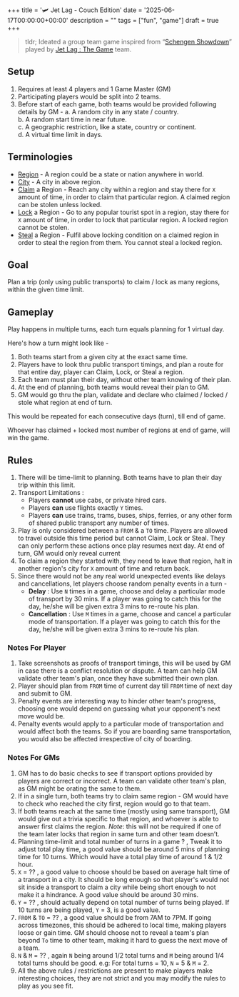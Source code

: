 +++
title = '🛩️ Jet Lag - Couch Edition'
date = '2025-06-17T00:00:00+00:00'
description = ""
tags = ["fun", "game"]
draft = true
+++


> tldr; Ideated a group team game inspired from “[Schengen Showdown](https://youtube.com/playlist?list=PLB7ZcpBcwdC64gYhvs3PyyM_fRKpjq1l0&si=36q165d5nEBDQ5HT)” played by [Jet Lag : The Game](https://www.youtube.com/@jetlagthegame) team. 


## Setup
1. Requires at least 4 players and 1 Game Master (GM)
2. Participating players would be split into 2 teams. 
3. Before start of each game, both teams would be provided following details by GM -
	a. A random city in any state / country.  
	b. A random start time in near future.  
	c. A geographic restriction, like a state, country or continent.  
	d. A virtual time limit in days.   
## Terminologies
- <u>Region</u> - A region could be a state or nation anywhere in world.
- <u>City</u> - A city in above region.  
- <u>Claim</u> a Region - Reach any city within a region and stay there for `X` amount of time, in order to claim that particular region. A claimed region can be stolen unless locked. 
- <u>Lock</u> a Region - Go to any popular tourist spot in a region, stay there for `X` amount of time, in order to lock that particular region. A locked region cannot be stolen. 
- <u>Steal</u> a Region - Fulfil above locking condition on a claimed region in order to steal the region from them. You cannot steal a locked region. 
 
## Goal
Plan a trip (only using public transports) to claim / lock as many regions, within the given time limit.

## Gameplay
Play happens in multiple turns, each turn equals planning for 1 virtual day. 

Here's how a turn might look like - 
1. Both teams start from a given city at the exact same time.
2. Players have to look thru public transport timings, and plan a route for that entire day, player can Claim, Lock, or Steal a region. 
3. Each team must plan their day, without other team knowing of their plan. 
4. At the end of planning, both teams would reveal their plan to GM. 
5. GM would go thru the plan, validate and declare who claimed / locked / stole what region at end of turn. 

This would be repeated for each consecutive days (turn), till end of game. 

Whoever has claimed + locked most number of regions at end of game, will win the game. 

## Rules
1. There will be time-limit to planning. Both teams have to plan their day trip within this limit. 
2. Transport Limitations :
	- Players **cannot** use cabs, or private hired cars. 
	- Players **can** use flights exactly `Y` times. 
	- Players **can** use trains, trams, buses, ships, ferries, or any other form of shared public transport any number of times. 
3. Play is only considered between a `FROM` & a `TO` time. Players are allowed to travel outside this time period but cannot Claim, Lock or Steal. They can only perform these actions once play resumes next day. 
   At end of turn, GM would only reveal current 
4. To claim a region they started with, they need to leave that region, halt in another region's city for `X` amount of time and return back.
5. Since there would not be any real world unexpected events like delays and cancellations, let players choose random penalty events in a turn - 
   - **Delay** : Use `N` times in a game, choose and delay a particular mode of transport by 30 mins. If a player was going to catch this for the day, he/she will be given extra 3 mins to re-route his plan. 
   - **Cancellation** : Use `M` times in a game, choose and cancel a particular mode of transportation. If a player was going to catch this for the day, he/she will be given extra 3 mins to re-route his plan. 

### Notes For Player
1. Take screenshots as proofs of transport timings, this will be used by GM in case there is a conflict resolution or dispute. A team can help GM validate other team's plan, once they have submitted their own plan.
2. Player should plan from `FROM` time of current day till `FROM` time of next day and submit to GM. 
3. Penalty events are interesting way to hinder other team's progress, choosing one would depend on guessing what your opponent's next move would be. 
4. Penalty events would apply to a particular mode of transportation and would affect both the teams. So if you are boarding same transportation, you would also be affected irrespective of city of boarding. 

### Notes For GMs
1. GM has to do basic checks to see if transport options provided by players are correct or incorrect. A team can validate other team's plan, as GM might be orating the same to them. 
2. If in a single turn, both teams try to claim same region - GM would have to check who reached the city first, region would go to that team. 
3. If both teams reach at the same time (mostly using same transport), GM would give out a trivia specific to that region, and whoever is able to answer first claims the region. 
   *Note*: this will not be required if one of the team later locks that region in same turn and other team doesn’t. 
4. Planning time-limit and total number of turns in a game ? , Tweak it to adjust total play time, a good value should be around 5 mins of planning time for 10 turns. Which would have a total play time of around 1 & 1/2 hour. 
5. `X` = ?? , a good value to choose should be based on average halt time of a transport in a city. It should be long enough so that player's would not sit inside a transport to claim a city while being short enough to not make it a hindrance. A good value should be around 30 mins.
6. `Y` = ?? , should actually depend on total number of turns being played. If 10 turns are being played, `Y` = 3, is a good value. 
7. `FROM` & `TO` = ?? , a good value should be from 7AM to 7PM. If going across timezones, this should be adhered to local time, making players loose or gain time. 
   GM should choose not to reveal a team's plan beyond `To` time to other team, making it hard to guess the next move of a team. 
8. `N` & `M` = ?? , again `N` being around 1/2 total turns and `M` being around 1/4 total turns should be good. e.g: For total turns = 10, `N` = 5 & `M` = 2.
9. All the above rules / restrictions are present to make players make interesting choices, they are not strict and you may modify the rules to play as you see fit. 
